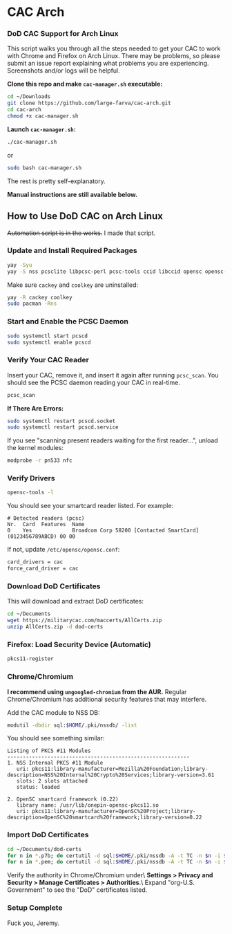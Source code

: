 
# CAC Arch

### DoD CAC Support for Arch Linux

This script walks you through all the steps needed to get your CAC to work with Chrome and Firefox on Arch Linux. There may be problems, so please submit an issue report explaining what problems you are experiencing. Screenshots and/or logs will be helpful.

**Clone this repo and make `cac-manager.sh` executable:**

```bash
cd ~/Downloads
git clone https://github.com/large-farva/cac-arch.git
cd cac-arch
chmod +x cac-manager.sh
```

**Launch `cac-manager.sh`:**

```bash
./cac-manager.sh
```

or

```bash
sudo bash cac-manager.sh
```

The rest is pretty self-explanatory.

**Manual instructions are still available below.**

## How to Use DoD CAC on Arch Linux

~~Automation script is in the works.~~ I made that script.

### Update and Install Required Packages

```bash
yay -Syu
yay -S nss pcsclite libpcsc-perl pcsc-tools ccid libccid opensc opensc-pkcs11
```

Make sure `cackey` and `coolkey` are uninstalled:

```bash
yay -R cackey coolkey
sudo pacman -Rns
```

### Start and Enable the PCSC Daemon

```bash
sudo systemctl start pcscd
sudo systemctl enable pcscd
```

### Verify Your CAC Reader

Insert your CAC, remove it, and insert it again after running `pcsc_scan`. You should see the PCSC daemon reading your CAC in real-time.

```bash
pcsc_scan
```

**If There Are Errors:**

```bash
sudo systemctl restart pcscd.socket
sudo systemctl restart pcscd.service
```

If you see "scanning present readers waiting for the first reader...", unload the kernel modules:

```bash
modprobe -r pn533 nfc
```

### Verify Drivers

```bash
opensc-tools -l
```

You should see your smartcard reader listed. For example:

```
# Detected readers (pcsc)
Nr.  Card  Features  Name
0    Yes             Broadcom Corp 58200 [Contacted SmartCard] (0123456789ABCD) 00 00
```

If not, update `/etc/opensc/opensc.conf`:

```bash
card_drivers = cac
force_card_driver = cac
```

### Download DoD Certificates

This will download and extract DoD certificates:

```bash
cd ~/Documents
wget https://militarycac.com/maccerts/AllCerts.zip
unzip AllCerts.zip -d dod-certs
```

### Firefox: Load Security Device (Automatic)

```bash
pkcs11-register
```

### Chrome/Chromium

**I recommend using `ungoogled-chromium` from the AUR.** Regular Chrome/Chromium has additional security features that may interfere.

Add the CAC module to NSS DB:

```bash
modutil -dbdir sql:$HOME/.pki/nssdb/ -list
```

You should see something similar:

```
Listing of PKCS #11 Modules
-----------------------------------------------------------
1. NSS Internal PKCS #11 Module
   uri: pkcs11:library-manufacturer=Mozilla%20Foundation;library-description=NSS%20Internal%20Crypto%20Services;library-version=3.61
   slots: 2 slots attached
   status: loaded

2. OpenSC smartcard framework (0.22)
   library name: /usr/lib/onepin-opensc-pkcs11.so
   uri: pkcs11:library-manufacturer=OpenSC%20Project;library-description=OpenSC%20smartcard%20framework;library-version=0.22
```

### Import DoD Certificates

```bash
cd ~/Documents/dod-certs
for n in *.p7b; do certutil -d sql:$HOME/.pki/nssdb -A -t TC -n $n -i $n; done
for n in *.pem; do certutil -d sql:$HOME/.pki/nssdb -A -t TC -n $n -i $n; done
```

Verify the authority in Chrome/Chromium under\ **Settings > Privacy and Security > Manage Certificates > Authorities**.\ Expand "org-U.S. Government" to see the "DoD" certificates listed.

### Setup Complete

Fuck you, Jeremy.
